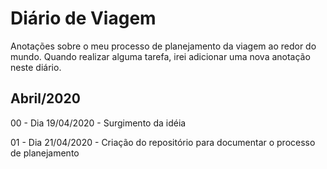 # Diário de Viagem

Anotações sobre o meu processo de planejamento da viagem ao redor do mundo.
Quando realizar alguma tarefa, irei adicionar uma nova anotação neste diário.

## Abril/2020

00 - Dia 19/04/2020 - Surgimento da idéia

01 - Dia 21/04/2020 - Criação do repositório para documentar o processo de planejamento
